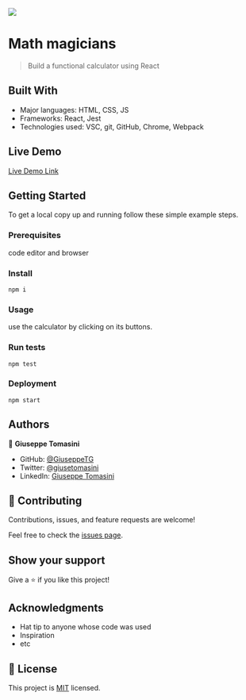 ![](https://img.shields.io/badge/Microverse-blueviolet)

# Math magicians

> Build a functional calculator using React


## Built With

- Major languages: HTML, CSS, JS
- Frameworks: React, Jest
- Technologies used: VSC, git, GitHub, Chrome, Webpack

## Live Demo

[Live Demo Link](https://giuseppetg.github.io/Calculator/public)


## Getting Started

To get a local copy up and running follow these simple example steps.

### Prerequisites
code editor and browser

### Install
`npm i`

### Usage
use the calculator by clicking on its buttons.

### Run tests
`npm test`

### Deployment
`npm start`


## Authors

👤 **Giuseppe Tomasini**

- GitHub: [@GiuseppeTG](https://github.com/GiuseppeTG)
- Twitter: [@giusetomasini](https://twitter.com/giusetomasini)
- LinkedIn: [Giuseppe Tomasini](https://www.linkedin.com/in/giuseppe-tomasini-67ba101a8/)


## 🤝 Contributing

Contributions, issues, and feature requests are welcome!

Feel free to check the [issues page](../../issues/).

## Show your support

Give a ⭐️ if you like this project!

## Acknowledgments

- Hat tip to anyone whose code was used
- Inspiration
- etc

## 📝 License

This project is [MIT](./MIT.md) licensed.
